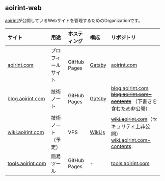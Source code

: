 ## aoirint-web

[aoirint](https://github.com/aoirint)が公開しているWebサイトを管理するためのOrganizationです。

|サイト|用途|ホスティング|構成|リポジトリ|
|:--|:--|:--|:--|:--|
|[aoirint.com](https://aoirint.com)|プロフィールサイト|GitHub Pages|[Gatsby](https://www.gatsbyjs.com)|[aoirint.com](https://github.com/aoirint-web/aoirint.com)|
|[blog.aoirint.com](https://blog.aoirint.com)|技術ノート|GitHub Pages|[Gatsby](https://www.gatsbyjs.com)|[blog.aoirint.com](https://github.com/aoirint-web/blog.aoirint.com)<br>~~[blog.aoirint.com-contents](https://github.com/aoirint-web/blog.aoirint.com-contents)~~ （下書きを含むため非公開）|
|[wiki.aoirint.com](https://wiki.aoirint.com)|技術ノート（予定）|VPS|[Wiki.js](https://js.wiki)|~~[wiki.aoirint.com](https://github.com/aoirint-web/wiki.aoirint.com)~~（セキュリティ上非公開）<br>[wiki.aoirint.com-contents](https://github.com/aoirint-web/wiki.aoirint.com-contents)|
|[tools.aoirint.com](https://tools.aoirint.com)|簡易ツール|GitHub Pages|-|[tools.aoirint.com](https://github.com/aoirint-web/tools.aoirint.com)|


<!--

**Here are some ideas to get you started:**

🙋‍♀️ A short introduction - what is your organization all about?
🌈 Contribution guidelines - how can the community get involved?
👩‍💻 Useful resources - where can the community find your docs? Is there anything else the community should know?
🍿 Fun facts - what does your team eat for breakfast?
🧙 Remember, you can do mighty things with the power of [Markdown](https://docs.github.com/github/writing-on-github/getting-started-with-writing-and-formatting-on-github/basic-writing-and-formatting-syntax)
-->
